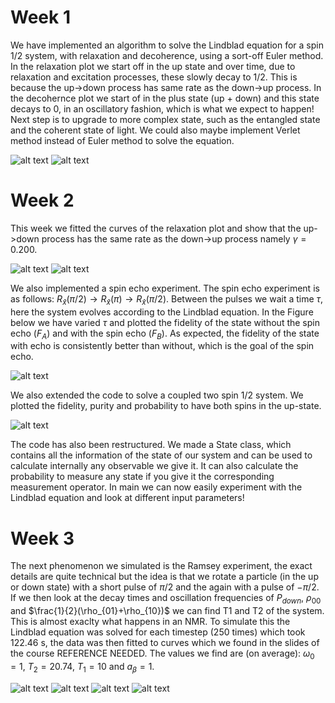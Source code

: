 # Week 1
We have implemented an algorithm to solve the Lindblad equation for a spin 1/2 system, with relaxation and decoherence, using a sort-off Euler method. In the relaxation plot we start off in the up state and over time, due to relaxation and excitation processes, these slowly decay to 1/2. This is because the up->down process has same rate as the down->up process. In the decohernce plot we start of in the plus state (up + down) and this state decays to 0, in an oscillatory fashion, which is what we expect to happen! Next step is to upgrade to more complex state, such as the entangled state and the coherent state of light. We could also maybe implement Verlet method instead of Euler method to solve the equation. 

![alt text](Figures/relaxation_plot.svg "Title Text")
![alt text](Figures/decoherence_plot.svg "Title Text")

# Week 2
This week we fitted the curves of the relaxation plot and show that the up->down process has the same rate as the down->up process namely $`\gamma=0.200`$.

![alt text](Figures/rho00fit.png "Title Text")
![alt text](Figures/rho11fit.png "Title Text")

We also implemented a spin echo experiment. The spin echo experiment is as follows: $`R_{\hat{x}}(\pi/2) \rightarrow R_{\hat{x}}(\pi) \rightarrow R_{\hat{x}}(\pi/2)`$. Between the pulses we wait a time $`\tau`$, here the system evolves according to the Lindblad equation. In the Figure below we have varied $`\tau`$ and plotted the fidelity of the state without the spin echo ($`F_A`$) and with the spin echo ($`F_B`$). As expected, the fidelity of the state with echo is consistently better than without, which is the goal of the spin echo.

![alt text](Figures/spin_echo.svg "Title Text")

We also extended the code to solve a coupled two spin 1/2 system. We plotted the fidelity, purity and probability to have both spins in the up-state.

![alt text](Figures/entangled_states.svg "Title Text")

The code has also been restructured. We made a State class, which contains all the information of the state of our system and can be used to calculate internally any observable we give it. It can also calculate the probability to measure any state if you give it the corresponding measurement operator. In main we can now easily experiment with the Lindblad equation and look at different input parameters!

# Week 3
The next phenomenon we simulated is the Ramsey experiment, the exact details are quite technical but the idea is that we rotate a particle (in the up or down state) with a short pulse of $`\pi/2`$ and the again with a pulse of $`-\pi/2`$. If we then look at the decay times and oscillation frequencies of $`P_{down}`$, $`\rho_{00}`$ and $`\frac{1}{2}(\rho_{01}+\rho_{10})`$ we can find T1 and T2 of the system. This is almost exaclty what happens in an NMR. To simulate this the Lindblad equation was solved for each timestep (250 times) which took 122.46 s, the data was then fitted to curves which we found in the slides of the course REFERENCE NEEDED. The values we find are (on average): $`\omega_0=1`$,  $`T_2=20.74`$,  $`T_1=10`$ and  $`a_{\beta}=1`$.


![alt text](Figures/ramsey.jpg "Title Text")
![alt text](Figures/Pdown.svg "Title Text")
![alt text](Figures/mixed.svg "Title Text")
![alt text](Figures/updown.svg "Title Text")
